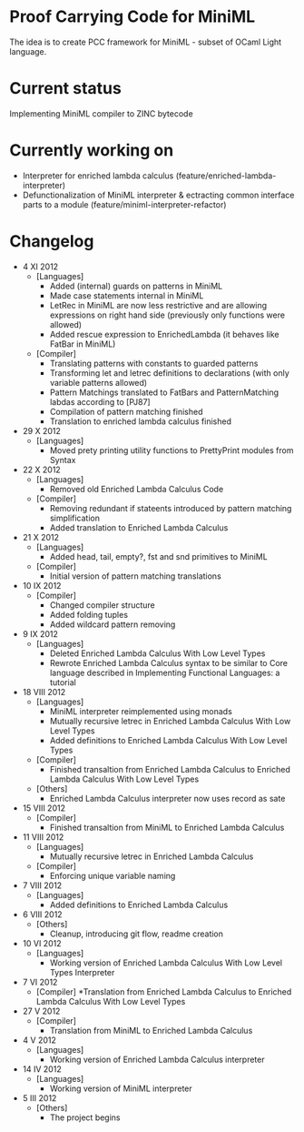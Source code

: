 Proof Carrying Code for MiniML
==============================
The idea is to create PCC framework for MiniML - subset of OCaml Light language.

Current status
==============
Implementing MiniML compiler to ZINC bytecode

Currently working on
====================
* Interpreter for enriched lambda calculus (feature/enriched-lambda-interpreter)
* Defunctionalization of MiniML interpreter & ectracting common interface parts to a module (feature/miniml-interpreter-refactor) 

Changelog
=========
* 4 XI 2012
    * [Languages]
        * Added (internal) guards on patterns in MiniML
        * Made case statements internal in MiniML
        * LetRec in MiniML are now less restrictive and are allowing expressions on right hand side (previously only functions were allowed)
        * Added rescue expression to EnrichedLambda
          (it behaves like FatBar in MiniML)
    * [Compiler]
        * Translating patterns with constants to guarded patterns
        * Transforming let and letrec definitions to declarations
          (with only variable patterns allowed)
        * Pattern Matchings translated to FatBars and PatternMatching labdas according to [PJ87]
        * Compilation of pattern matching finished
        * Translation to enriched lambda calculus finished
* 29 X 2012
    * [Languages]
        * Moved prety printing utility functions to PrettyPrint modules from Syntax
* 22 X 2012
    * [Languages]
        * Removed old Enriched Lambda Calculus Code
    * [Compiler]
        * Removing redundant if stateents introduced by pattern matching simplification
        * Added translation to Enriched Lambda Calculus
* 21 X 2012
    * [Languages]
        * Added head, tail, empty?, fst and snd primitives to MiniML
    * [Compiler]
        * Initial version of pattern matching translations
* 10 IX 2012
    * [Compiler]
        * Changed compiler structure
        * Added folding tuples
        * Added wildcard pattern removing
* 9 IX 2012
    * [Languages]
        * Deleted Enriched Lambda Calculus With Low Level Types
        * Rewrote Enriched Lambda Calculus syntax to be similar to Core language described in Implementing Functional Languages: a tutorial
* 18 VIII 2012
    * [Languages] 
        * MiniML interpreter reimplemented using monads
        * Mutually recursive letrec in Enriched Lambda Calculus With Low Level Types
        * Added definitions to Enriched Lambda Calculus With Low Level Types
    * [Compiler]
        * Finished transaltion from Enriched Lambda Calculus to Enriched Lambda Calculus With Low Level Types
    * [Others]
        * Enriched Lambda Calculus interpreter now uses record as sate
* 15 VIII 2012
    * [Compiler]
        * Finished transaltion from MiniML to Enriched Lambda Calculus
* 11 VIII 2012
    * [Languages]
        * Mutually recursive letrec in Enriched Lambda Calculus
    * [Compiler]
        * Enforcing unique variable naming
*  7 VIII 2012
    * [Languages]
        * Added definitions to Enriched Lambda Calculus
*  6 VIII 2012
    * [Others]
        * Cleanup, introducing git flow, readme creation
* 10   VI 2012
    * [Languages]
        * Working version of Enriched Lambda Calculus With Low Level Types Interpreter
*  7   VI 2012
    * [Compiler]
        *Translation from Enriched Lambda Calculus to Enriched Lambda Calculus With Low Level Types
* 27    V 2012
    * [Compiler] 
        * Translation from MiniML to Enriched Lambda Calculus
*  4    V 2012
    * [Languages]
        * Working version of Enriched Lambda Calculus interpreter
* 14   IV 2012
    * [Languages] 
        * Working version of MiniML interpreter
*  5  III 2012
    * [Others]
        * The project begins
